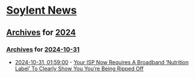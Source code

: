 # [Soylent News](../../../README.md)

## [Archives](../../index.md) for [2024](../index.md)

### [Archives](../../index.md) for [2024-10-31](index.md)

* [2024-10-31, 01:59:00](https://soylentnews.org/article.pl?sid=24/10/30/1553213&from=rss) - [Your ISP Now Requires A Broadband ‘Nutrition Label’ To Clearly Show You You’re Being Ripped Off](https://soylentnews.org/article.pl?sid=24/10/30/1553213&from=rss)
